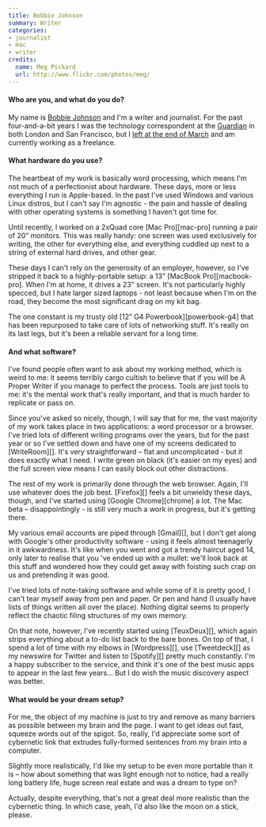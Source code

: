 ```yaml
---
title: Bobbie Johnson
summary: Writer
categories:
- journalist
- mac
- writer
credits:
  name: Meg Pickard
  url: http://www.flickr.com/photos/meg/
---
```


#### Who are you, and what do you do?

My name is [Bobbie Johnson](http://bobbiejohnson.org "Bobbie's site.") and I'm a writer and journalist. For the past four-and-a-bit years I was the technology correspondent at the [Guardian](http://www.guardian.co.uk "The Guardian's website.") in both London and San Francisco, but I [left at the end of March](http://bobbiejohnson.org/post/464714652/fresh-challenges "Bobbie's reasons for leaving The Guardian.") and am currently working as a freelance.

#### What hardware do you use?

The heartbeat of my work is basically word processing, which means I'm not much of a perfectionist about hardware. These days, more or less everything I run is Apple-based. In the past I've used Windows and various Linux distros, but I can't say I'm agnostic - the pain and hassle of dealing with other operating systems is something I haven't got time for.

Until recently, I worked on a 2xQuad core [Mac Pro][mac-pro] running a pair of 20” monitors. This was really handy: one screen was used exclusively for writing, the other for everything else, and everything cuddled up next to a string of external hard drives, and other gear.

These days I can't rely on the generosity of an employer, however, so I've stripped it back to a highly-portable setup: a 13" [MacBook Pro][macbook-pro]. When I'm at home, it drives a 23" screen. It's not particularly highly specced, but I hate larger sized laptops - not least because when I'm on the road, they become the most significant drag on my kit bag.

The one constant is my trusty old [12” G4 Powerbook][powerbook-g4] that has been repurposed to take care of lots of networking stuff. It's really on its last legs, but it's been a reliable servant for a long time.

#### And what software?

I've found people often want to ask about my working method, which is weird to me: it seems terribly cargo cultish to believe that if you will be A Proper Writer if you manage to perfect the process. Tools are just tools to me: it's the mental work that's really important, and that is much harder to replicate or pass on.

Since you've asked so nicely, though, I will say that for me, the vast majority of my work takes place in two applications: a word processor or a browser. I've tried lots of different writing programs over the years, but for the past year or so I've settled down and have one of my screens dedicated to [WriteRoom][]. It's very straightforward – flat and uncomplicated - but it does exactly what I need. I write green on black (it's easier on my eyes) and the full screen view means I can easily block out other distractions.

The rest of my work is primarily done through the web browser. Again, I'll use whatever does the job best. [Firefox][] feels a bit unwieldy these days, though, and I've started using [Google Chrome][chrome] a lot. The Mac beta – disappointingly - is still very much a work in progress, but it's getting there.

My various email accounts are piped through [Gmail][], but I don't get along with Google's other productivity software - using it feels almost teenagerly in it awkwardness. It's like when you went and got a trendy haircut aged 14, only later to realise that you 've ended up with a mullet: we'll look back at this stuff and wondered how they could get away with foisting such crap on us and pretending it was good.

I've tried lots of note-taking software and while some of it is pretty good, I can't tear myself away from pen and paper. Or pen and hand (I usually have lists of things written all over the place). Nothing digital seems to properly reflect the chaotic filing structures of my own memory.

On that note, however, I've recently started using [TeuxDeux][], which again strips everything about a to-do list back to the bare bones. On top of that, I spend a lot of time with my elbows in [Wordpress][], use [Tweetdeck][] as my newswire for Twitter and listen to [Spotify][] pretty much constantly. I'm a happy subscriber to the service, and think it's one of the best music apps to appear in the last few years... But I do wish the music discovery aspect was better.

#### What would be your dream setup?

For me, the object of my machine is just to try and remove as many barriers as possible between my brain and the page. I want to get ideas out fast, squeeze words out of the spigot. So, really, I'd appreciate some sort of cybernetic link that extrudes fully-formed sentences from my brain into a computer.

Slightly more realistically, I'd like my setup to be even more portable than it is – how about something that was light enough not to notice, had a really long battery life, huge screen real estate and was a dream to type on?

Actually, despite everything, that's not a great deal more realistic than the cybernetic thing. In which case, yeah, I'd also like the moon on a stick, please.